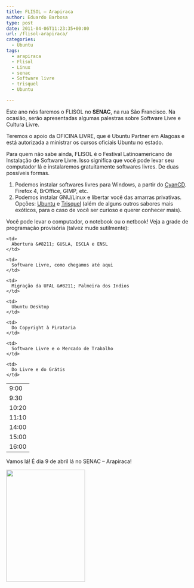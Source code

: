 ```yaml
---
title: FLISOL – Arapiraca
author: Eduardo Barbosa
type: post
date: 2011-04-06T11:23:35+00:00
url: /flisol-arapiraca/
categories:
  - Ubuntu
tags:
  - arapiraca
  - Flisol
  - Linux
  - senac
  - Software livre
  - trisquel
  - Ubuntu

---
```

Este ano nós faremos o FLISOL no **SENAC**, na rua São Francisco. Na ocasião, serão apresentadas algumas palestras sobre Software Livre e Cultura Livre.

Teremos o apoio da OFICINA LIVRE, que é Ubuntu Partner em Alagoas e está autorizada a ministrar os cursos oficiais Ubuntu no estado.

Para quem não sabe ainda, FLISOL é o Festival Latinoamericano de Instalação de Software Livre. Isso significa que você pode levar seu computador lá e instalaremos gratuitamente softwares livres. De duas possíveis formas.

  1. Podemos instalar softwares livres para Windows, a partir do [CyanCD][1]. Firefox 4, BrOffice, GIMP, etc.
  2. Podemos instalar GNU/Linux e libertar você das amarras privativas. Opções: [Ubuntu][2] e [Trisquel][3] (além de alguns outros sabores mais exóticos, para o caso de você ser curioso e querer conhecer mais).

Você pode levar o computador, o notebook ou o netbook! Veja a grade de programação provisória (talvez mude sutilmente):

<table>
  <tr>
    <td>
      9:00
    </td>
    
    <td>
      Abertura &#8211; GUSLA, ESCLA e ENSL
    </td>
  </tr>
  
  <tr>
    <td>
      9:30
    </td>
    
    <td>
      Software Livre, como chegamos até aqui
    </td>
  </tr>
  
  <tr>
    <td>
      10:20
    </td>
    
    <td>
      Migração da UFAL &#8211; Palmeira dos Indios
    </td>
  </tr>
  
  <tr>
    <td>
      11:10
    </td>
    
    <td>
      Ubuntu Desktop
    </td>
  </tr>
  
  <tr>
    <td>
      14:00
    </td>
    
    <td>
      Do Copyright à Pirataria
    </td>
  </tr>
  
  <tr>
    <td>
      15:00
    </td>
    
    <td>
      Software Livre e o Mercado de Trabalho
    </td>
  </tr>
  
  <tr>
    <td>
      16:00
    </td>
    
    <td>
      Do Livre e do Grátis
    </td>
  </tr>
</table>

Vamos lá! É dia 9 de abril lá no SENAC &#8211; Arapiraca!

[<img class="alignnone size-medium wp-image-2040" src="http://www.ubuntero.com.br/wp-content/uploads/2011/04/cartaz-flisol2011+-211x300.jpg" alt="" width="211" height="300" />][4]

&nbsp;

 [1]: http://www.carlissongaldino.com.br/projeto/release/cyancd-1130-technomyrmex-ilgi
 [2]: http://www.ubuntu.com/
 [3]: http://www.trisquel.info/
 [4]: http://www.ubuntero.com.br/wp-content/uploads/2011/04/cartaz-flisol2011+.jpg